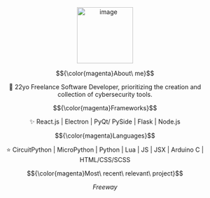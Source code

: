 <div align="center">

<img width="128" alt="image" src="https://github.com/FLOCK4H/FLOCK4H/assets/161654571/0182af7e-da1b-4828-9f3e-754de0293cfc">

$${\color{magenta}About\ me}$$

📌 22yo Freelance Software Developer, prioritizing the creation and collection of cybersecurity tools.

$${\color{magenta}Frameworks}$$

✨ React.js | Electron | PyQt/ PySide | 
Flask | Node.js

$${\color{magenta}Languages}$$

⭐ CircuitPython | MicroPython | Python | Lua |
JS | JSX | Arduino C | HTML/CSS/SCSS

$${\color{magenta}Most\ recent\ relevant\ project}$$

_Freeway_

</div>
